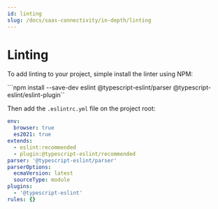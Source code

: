 ```yaml
---
id: linting
slug: /docs/saas-connectivity/in-depth/linting
---
```

# Linting
To add linting to your project, simple install the linter using NPM:


```npm install --save-dev eslint @typescript-eslint/parser @typescript-eslint/eslint-plugin``

Then add the ```.eslintrc.yml``` file on the project root:

```yaml
env:
  browser: true
  es2021: true
extends:
  - eslint:recommended
  - plugin:@typescript-eslint/recommended
parser: '@typescript-eslint/parser'
parserOptions:
  ecmaVersion: latest
  sourceType: module
plugins:
  - '@typescript-eslint'
rules: {}
```
